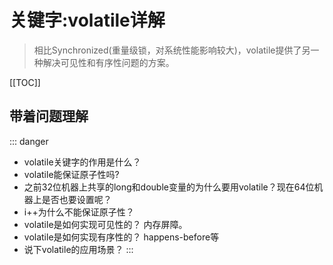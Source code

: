# 关键字:volatile详解

> 相比Synchronized(重量级锁，对系统性能影响较大)，volatile提供了另一种解决可见性和有序性问题的方案。

[[TOC]]

## 带着问题理解

::: danger
- volatile关键字的作用是什么？
- volatile能保证原子性吗?
- 之前32位机器上共享的long和double变量的为什么要用volatile？现在64位机器上是否也要设置呢？
- i++为什么不能保证原子性？
- volatile是如何实现可见性的？ 内存屏障。
- volatile是如何实现有序性的？ happens-before等
- 说下volatile的应用场景？
:::
